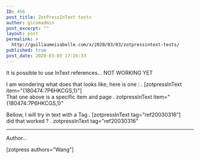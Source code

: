 ```yaml
---
ID: 456
post_title: ZotPressInText tests
author: gicomadmin
post_excerpt: ""
layout: post
permalink: >
  http://guillaumeisabelle.com/x/2020/03/03/zotpressintext-tests/
published: true
post_date: 2020-03-03 17:26:33
---
```

<!-- wp:paragraph -->

It is possible to use InText references... NOT WORKING YET

<!-- /wp:paragraph -->

<!-- wp:paragraph -->

I am wondering what does that looks like, here is one : . [zotpressInText item="{180474:7P6HKCGS,1}"]  
That one above is a specific item and page . zotpressInText item="{180474:7P6HKCGS,1}"

<!-- /wp:paragraph -->

<!-- wp:paragraph -->

Bellow, I will try in text with a Tag . [zotpressInText tag="ref20030316"]  
did that worked ? . zotpressInText tag="ref20030316"

<!-- /wp:paragraph -->

<!-- wp:separator -->

<hr class="wp-block-separator" />

<!-- /wp:separator -->

<!-- wp:paragraph -->

Author...

<!-- /wp:paragraph -->

<!-- wp:shortcode --> [zotpress authors="Wang"] 

<!-- /wp:shortcode -->